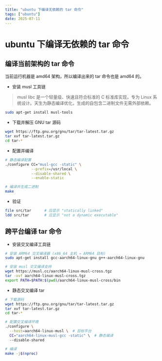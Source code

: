 ```yaml
---
title: "ubuntu 下编译无依赖的 tar 命令"
tags: ["ubuntu"]
date: 2025-07-11
---
```


# ubuntu 下编译无依赖的 tar 命令

## 编译当前架构的 tar 命令
当前运行机器是 amd64 架构，所以编译出来的 tar 命令也是 amd64 的。

- 安装 musl 工具链  
> musl libc 是一个轻量级、快速且符合标准的 C 标准库实现，专为 Linux 系统设计。天生为静态编译优化，生成的自包含二进制文件无需外部依赖。
```bash
sudo apt-get install musl-tools
```

- 下载并解压 GNU tar 源码
```bash
wget https://ftp.gnu.org/gnu/tar/tar-latest.tar.gz
tar xvf tar-latest.tar.gz
cd tar-*
```

- 配置并编译
```bash
# 静态编译配置
./configure CC="musl-gcc -static" \
            --prefix=/usr/local \
            --disable-shared \
            --enable-static

# 编译并生成二进制
make
```

- 验证
```bash
file src/tar      # 应显示 "statically linked"
ldd src/tar       # 应显示 "not a dynamic executable"
```

## 跨平台编译 tar 命令

- 安装交叉编译工具链
```bash
# 安装 ARM64 交叉编译器 (x86_64 主机 → ARM64 目标)
sudo apt-get install gcc-aarch64-linux-gnu g++-aarch64-linux-gnu

# 安装 musl 交叉编译支持
wget https://musl.cc/aarch64-linux-musl-cross.tgz
tar -xvf aarch64-linux-musl-cross.tgz
export PATH=$PATH:$(pwd)/aarch64-linux-musl-cross/bin
```

- 静态交叉编译 tar
``` bash
# 下载源码
wget https://ftp.gnu.org/gnu/tar/tar-latest.tar.gz
tar xvf tar-latest.tar.gz
cd tar-*

# 配置交叉编译环境
./configure \
  --host=aarch64-linux-musl \  # 目标平台
  CC="aarch64-linux-musl-gcc -static" \  # 静态编译
  --disable-shared

# 编译
make -j$(nproc)
```